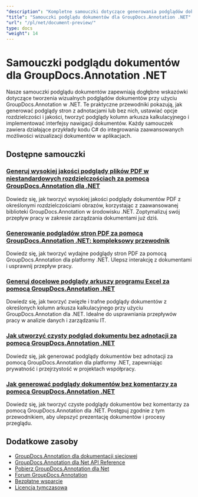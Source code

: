 ```yaml
---
"description": "Kompletne samouczki dotyczące generowania podglądów dokumentów, miniatur i reprezentacji wizualnych za pomocą GroupDocs.Annotation dla platformy .NET."
"title": "Samouczki podglądu dokumentów dla GroupDocs.Annotation .NET"
"url": "/pl/net/document-preview/"
type: docs
"weight": 14
---
```


# Samouczki podglądu dokumentów dla GroupDocs.Annotation .NET

Nasze samouczki podglądu dokumentów zapewniają dogłębne wskazówki dotyczące tworzenia wizualnych podglądów dokumentów przy użyciu GroupDocs.Annotation w .NET. Te praktyczne przewodniki pokazują, jak generować podglądy stron z adnotacjami lub bez nich, ustawiać opcje rozdzielczości i jakości, tworzyć podglądy kolumn arkusza kalkulacyjnego i implementować interfejsy nawigacji dokumentów. Każdy samouczek zawiera działające przykłady kodu C# do integrowania zaawansowanych możliwości wizualizacji dokumentów w aplikacjach.

## Dostępne samouczki

### [Generuj wysokiej jakości podglądy plików PDF w niestandardowych rozdzielczościach za pomocą GroupDocs.Annotation dla .NET](./generate-pdf-previews-custom-resolutions-groupdocs/)
Dowiedz się, jak tworzyć wysokiej jakości podglądy dokumentów PDF z określonymi rozdzielczościami obrazów, korzystając z zaawansowanej biblioteki GroupDocs.Annotation w środowisku .NET. Zoptymalizuj swój przepływ pracy w zakresie zarządzania dokumentami już dziś.

### [Generowanie podglądów stron PDF za pomocą GroupDocs.Annotation .NET: kompleksowy przewodnik](./generate-pdf-page-previews-groupdocs-annotation-net/)
Dowiedz się, jak tworzyć wydajne podglądy stron PDF za pomocą GroupDocs.Annotation dla platformy .NET. Ulepsz interakcję z dokumentami i usprawnij przepływ pracy.

### [Generuj docelowe podglądy arkuszy programu Excel za pomocą GroupDocs.Annotation .NET](./groupdocs-annotation-net-create-previews-worksheet-columns/)
Dowiedz się, jak tworzyć zwięzłe i trafne podglądy dokumentów z określonych kolumn arkusza kalkulacyjnego przy użyciu GroupDocs.Annotation dla .NET. Idealne do usprawniania przepływów pracy w analizie danych i zarządzaniu IT.

### [Jak utworzyć czysty podgląd dokumentu bez adnotacji za pomocą GroupDocs.Annotation .NET](./create-document-preview-without-annotations-groupdocs-dotnet/)
Dowiedz się, jak generować podglądy dokumentów bez adnotacji za pomocą GroupDocs.Annotation dla platformy .NET, zapewniając prywatność i przejrzystość w projektach współpracy.

### [Jak generować podglądy dokumentów bez komentarzy za pomocą GroupDocs.Annotation .NET](./groupdocs-annotation-net-document-preview-no-comments/)
Dowiedz się, jak tworzyć czyste podglądy dokumentów bez komentarzy za pomocą GroupDocs.Annotation dla .NET. Postępuj zgodnie z tym przewodnikiem, aby ulepszyć prezentację dokumentów i procesy przeglądu.

## Dodatkowe zasoby

- [GroupDocs.Annotation dla dokumentacji sieciowej](https://docs.groupdocs.com/annotation/net/)
- [GroupDocs.Annotation dla Net API Reference](https://reference.groupdocs.com/annotation/net/)
- [Pobierz GroupDocs.Annotation dla Net](https://releases.groupdocs.com/annotation/net/)
- [Forum GroupDocs.Annotation](https://forum.groupdocs.com/c/annotation)
- [Bezpłatne wsparcie](https://forum.groupdocs.com/)
- [Licencja tymczasowa](https://purchase.groupdocs.com/temporary-license/)